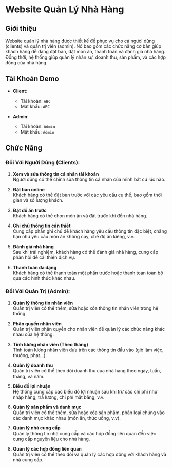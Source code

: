 # Website Quản Lý Nhà Hàng

## Giới thiệu

Website quản lý nhà hàng được thiết kế để phục vụ cho cả người dùng (clients) và quản trị viên (admin). Nó bao gồm các chức năng cơ bản giúp khách hàng dễ dàng đặt bàn, đặt món ăn, thanh toán và đánh giá nhà hàng. Đồng thời, hệ thống giúp quản lý nhân sự, doanh thu, sản phẩm, và các hợp đồng của nhà hàng.

## Tài Khoản Demo

- **Client**:
  - Tài khoản: `ABC`
  - Mật khẩu: `ABC`

- **Admin**:
  - Tài khoản: `Admin`
  - Mật khẩu: `Admin`

## Chức Năng

### Đối Với Người Dùng (Clients):
1. **Xem và sửa thông tin cá nhân tài khoản**  
   Người dùng có thể chỉnh sửa thông tin cá nhân của mình bất cứ lúc nào.

2. **Đặt bàn online**  
   Khách hàng có thể đặt bàn trước với các yêu cầu cụ thể, bao gồm thời gian và số lượng khách.

3. **Đặt đồ ăn trước**  
   Khách hàng có thể chọn món ăn và đặt trước khi đến nhà hàng.

4. **Ghi chú thông tin cần thiết**  
   Cung cấp phần ghi chú để khách hàng yêu cầu thông tin đặc biệt, chẳng hạn như yêu cầu món ăn không cay, chế độ ăn kiêng, v.v.

5. **Đánh giá nhà hàng**  
   Sau khi trải nghiệm, khách hàng có thể đánh giá nhà hàng, cung cấp phản hồi để cải thiện dịch vụ.

6. **Thanh toán đa dạng**  
   Khách hàng có thể thanh toán một phần trước hoặc thanh toán toàn bộ qua các hình thức khác nhau.

### Đối Với Quản Trị (Admin):
1. **Quản lý thông tin nhân viên**  
   Quản trị viên có thể thêm, sửa hoặc xóa thông tin nhân viên trong hệ thống.

2. **Phân quyền nhân viên**  
   Quản trị viên phân quyền cho nhân viên để quản lý các chức năng khác nhau của hệ thống.

3. **Tính lương nhân viên (Theo tháng)**  
   Tính toán lương nhân viên dựa trên các thông tin đầu vào (giờ làm việc, thưởng, phạt...).

4. **Quản lý doanh thu**  
   Quản trị viên có thể theo dõi doanh thu của nhà hàng theo ngày, tuần, tháng, và năm.

5. **Biểu đồ lợi nhuận**  
   Hệ thống cung cấp các biểu đồ lợi nhuận sau khi trừ các chi phí như nhập hàng, trả lương, chi phí mặt bằng, v.v.

6. **Quản lý sản phẩm và danh mục**  
   Quản trị viên có thể thêm, sửa hoặc xóa sản phẩm, phân loại chúng vào các danh mục khác nhau (món ăn, thức uống, v.v).

7. **Quản lý nhà cung cấp**  
   Quản lý thông tin nhà cung cấp và các hợp đồng liên quan đến việc cung cấp nguyên liệu cho nhà hàng.

8. **Quản lý các hợp đồng liên quan**  
   Quản trị viên có thể theo dõi và quản lý các hợp đồng với khách hàng và nhà cung cấp.

